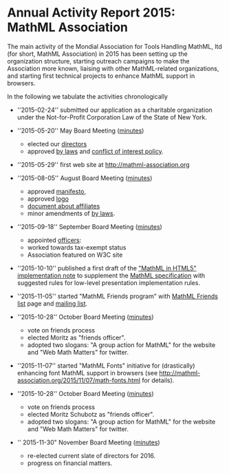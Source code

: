 # Annual Activity Report 2015: MathML Association

The main activity of the Mondial Association for Tools Handling MathML, ltd (for short,
MathML Association) in 2015 has been setting up the organization structure, starting
outreach campaigns to make the Association more known, liaising with other MathML-related
organizations, and starting first technical projects to enhance MathML support in
browsers. 

In the following we tabulate the activities chronologically

* ''2015-02-24'' submitted our application as a charitable organization under the Not-for-Profit Corporation Law of the State of New York.
* ''2015-05-20'' May Board Meeting ([minutes](/meetings/board-2015-05-20.html))
  * elected our [directors](/directors.html)
  * approved [by laws](/legal-documents/non-profit-corporate-by-laws.html) and [conflict of interest policy](/legal-documents/conflict-of-interest-policy.html).

* ''2015-05-29'' first  web site at http://mathml-association.org
* ''2015-08-05'' August Board Meeting ([minutes](/meetings/board-2015-08-05.html))
  * approved [manifesto](/legal-documents/manifesto.html),
  * approved [logo](/logo/)
  *  [document about affiliates](/legal-documents/affiliates.html)
  * minor amendments of [by laws](/legal-documents/non-profit-corporate-by-laws.html).

* ''2015-09-18'' September Board Meeting ([minutes](/meetings/board-2015-09-18.html))
  * appointed [officers](/people/officers.html):
  * worked towards tax-exempt status
  * Association featured on W3C site

* ''2015-10-10'' published a first draft of the
["MathML in HTML5" implementation note](http://www.mathml-association.org/MathMLinHTML5/)
to supplement the [MathML specification](http://www.w3.org/TR/MathML3/) with suggested
rules for low-level presentation implementation rules.

* ''2015-11-05'' started "MathML Friends program" with [MathML Friends
list](http://mathml-association.org/affiliates/friends.html) page and [mailing
list](http://lists.mathml-association.org/mailman/listinfo/friends).

* ''2015-10-28'' October Board Meeting ([minutes](/meetings/board-2015-10-28.html))
  * vote on friends process
  * elected Moritz as "friends officer".
  * adopted two slogans: "A group action for MathML" for the website and "Web Math Matters" for twitter.
  
* ''2015-11-07'' started "MathML Fonts" initiative for (drastically) enhancing font
  MathML support in browsers (see http://mathml-association.org/2015/11/07/math-fonts.html
  for details).

* ''2015-10-28'' October Board Meeting ([minutes](/meetings/board-2015-10-28.html))
  * vote on friends process
  * elected Moritz Schubotz as "friends officer".
  * adopted two slogans: "A group action for MathML" for the website and "Web Math Matters" for twitter.

* '' 2015-11-30" November Board Meeting ([minutes](/meetings/board-2015-11-30.html))
  * re-elected current slate of directors for 2016.
  * progress on financial matters.




<!--  LocalWords:  organization organizations
 -->
